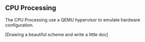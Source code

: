 ## CPU Processing

The CPU Processing use a QEMU hypervisor to emulate hardware configuration.

[Drawing a beautiful scheme and write a little doc]